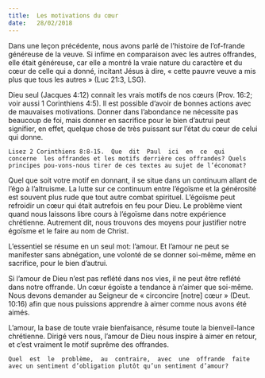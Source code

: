 ```yaml
---
title:  Les motivations du cœur
date:   28/02/2018
---
```


Dans  une  leçon  précédente,  nous  avons  parlé  de  l’histoire  de  l’of-frande généreuse de la veuve. Si infime en comparaison avec les autres offrandes,  elle  était  généreuse,  car  elle  a  montré  la  vraie  nature  du caractère et du cœur de celle qui a donné, incitant Jésus à dire, « cette pauvre veuve a mis plus que tous les autres » (Luc 21:3, LSG). 

Dieu seul (Jacques 4:12) connait les vrais motifs de nos cœurs (Prov. 16:2;  voir  aussi  1 Corinthiens 4:5).  Il  est  possible  d’avoir  de  bonnes actions  avec  de  mauvaises  motivations.  Donner  dans  l’abondance  ne nécessite  pas  beaucoup  de  foi,  mais  donner  en  sacrifice  pour  le  bien d’autrui peut signifier, en effet, quelque chose de très puissant sur l’état du cœur de celui qui donne.

`Lisez 2 Corinthiens 8:8-15.  Que  dit  Paul  ici  en  ce  qui  concerne  les offrandes et les motifs derrière ces offrandes? Quels principes pou-vons-nous tirer de ces textes au sujet de l’économat?`
 
Quel  que  soit  votre  motif  en  donnant,  il  se  situe  dans  un  continuum allant  de  l’égo  à  l’altruisme.  La  lutte  sur  ce  continuum  entre  l’égoïsme et  la  générosité  est  souvent  plus  rude  que  tout  autre  combat  spirituel. L’égoïsme peut refroidir un cœur qui était autrefois en feu pour Dieu. Le problème  vient  quand  nous  laissons  libre  cours  à  l’égoïsme  dans  notre expérience  chrétienne.  Autrement  dit,  nous  trouvons  des  moyens  pour justifier notre égoïsme et le faire au nom de Christ.

L’essentiel  se  résume  en  un  seul  mot:  l’amour.  Et  l’amour  ne  peut  se manifester sans abnégation, une volonté de se donner soi-même, même en sacrifice, pour le bien d’autrui.

Si  l’amour  de  Dieu  n’est  pas  reflété  dans  nos  vies,  il  ne  peut  être reflété  dans  notre  offrande.  Un  cœur  égoïste  a  tendance  à  n’aimer  que soi-même.  Nous  devons  demander  au  Seigneur  de  «  circoncire  [notre] cœur » (Deut. 10:16) afin que nous puissions apprendre à aimer comme nous avons été aimés. 

L’amour, la base de toute vraie bienfaisance, résume toute la bienveil-lance chrétienne. Dirigé vers nous, l’amour de Dieu nous inspire à aimer en retour, et c’est vraiment le motif suprême des offrandes.

`Quel  est  le  problème,  au  contraire,  avec  une  offrande  faite  avec un sentiment d’obligation plutôt qu’un sentiment d’amour?` 